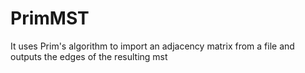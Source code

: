 # PrimMST
It uses Prim's algorithm to import an adjacency matrix from a file and outputs the edges of the resulting mst
